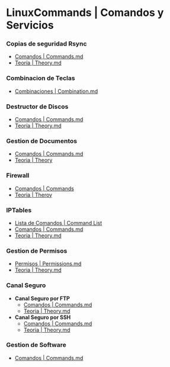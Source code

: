 <!--
  _      _                     _____                                          _     
 | |    (_)                   / ____|                                        | |    
 | |     _ _ __  _   ___  __ | |     ___  _ __ ___  _ __ ___   __ _ _ __   __| |___ 
 | |    | | '_ \| | | \ \/ / | |    / _ \| '_ ` _ \| '_ ` _ \ / _` | '_ \ / _` / __|
 | |____| | | | | |_| |>  <  | |___| (_) | | | | | | | | | | | (_| | | | | (_| \__ \
 |______|_|_| |_|\__,_/_/\_\  \_____\___/|_| |_| |_|_| |_| |_|\__,_|_| |_|\__,_|___/
                                                                                    
Todos los derechos pertenecientes a Andrés Ruslan Abadías Otal | Nisamov: github.com/Nisamov

Este fichero se ha montado con el objetivo de poder mirarlo comodamente desde el navegador, no obstante, tambien se puede ver de forma local una vez descargado
Este directorio será remodelado una vez se consiga informacion suficiente para crear una pagina web con dicho contenido, hatsa entonces se agradece que se tome la molestia de usar este directorio.
-->
# LinuxCommands | Comandos y Servicios
### Copias de seguridad Rsync
- [Comandos | Commands.md](/backup_rsync/commands.md)
- [Teoría | Theory.md](/backup_rsync/theory.md)
### Combinacion de Teclas
- [Combinaciones | Combination.md](/combination_keys/combination.md)
### Destructor de Discos
- [Comandos | Commands.md](/disk_format_dd/commands.md)
- [Teoría | Theory.md](/disk_format_dd/theory.md)
### Gestion de Documentos
- [Comandos | Commands.md](/document_gestion/commands.md)
- [Teoria | Theory](/document_gestion/theory.md)
### Firewall
- [Comandos | Commands](/firewall_ufw/commands.md)
- [Teoria | Theroy](/firewall_ufw/theory.md)
### IPTables
- [Lista de Comandos | Command List](/iptables/command-list.md)
- [Comandos | Commands.md](/iptables/commands.md)
- [Teoria | Theory.md](/iptables/theory.md)
### Gestion de Permisos
- [Permisos | Permissions.md](/permission_gestion/permissions.md)
- [Teoria | Theory.md](/permission_gestion/theory.md)
### Canal Seguro
- **Canal Seguro por FTP**
  - [Comandos | Commands.md](/secure_channel/secure_channel_ftp/commands.md)
  - [Teoria | Theory.md](/secure_channel/secure_channel_ftp/theory.md)
- **Canal Seguro por SSH**
  - [Comandos | Commands.md](/secure_channel/secure_channel_ssh/commands.md)
  - [Teoria | Theory.md](/secure_channel/secure_channel_ssh/theory.md)
### Gestion de Software
- [Comandos | Commands.md](/software_gestion/commands.md)